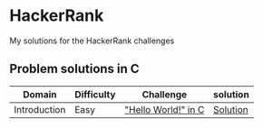 # HackerRank
My solutions for the HackerRank challenges

## Problem solutions in C
|Domain|Difficulty|Challenge|solution|
---|---|---|---
|Introduction|Easy|["Hello World!" in C](https://www.hackerrank.com/challenges/hello-world-c/problem)|[Solution](C/Introduction/helloWorld.c)|


<!-- template
|Domain|[Challenge](https://www.site.com)|[Solution](www.site.com)|
-->

